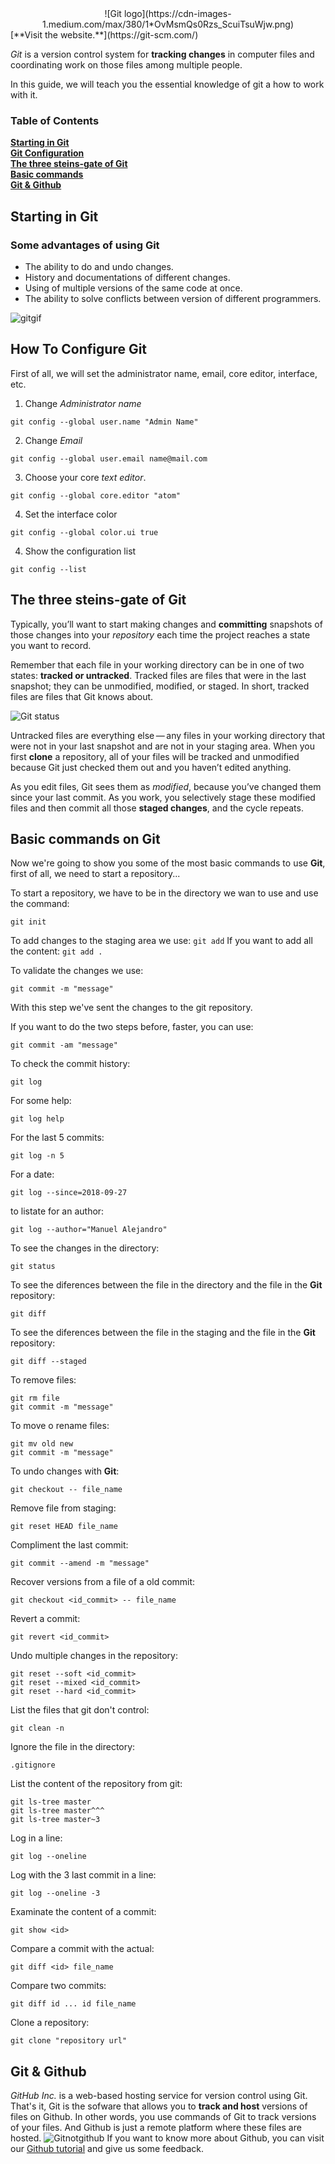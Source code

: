 <center> ![Git logo](https://cdn-images-1.medium.com/max/380/1*OvMsmQs0Rzs_ScuiTsuWjw.png)
</center>
[**Visit the website.**](https://git-scm.com/)<br>

*Git* is a version control system for **tracking changes** in computer files and coordinating work on those files among multiple people.

In this guide, we will teach you the essential knowledge of git a
how to work with it.
### Table of Contents
**[Starting in Git](#starting-in-git)**<br>
**[Git Configuration](#how-to-configure-git)**<br>
**[The three steins-gate of Git](#the-three-steins-gate-of-git)**<br>
**[Basic commands](#basic-commands-on-git)**<br>
**[Git & Github](#git-&-github)**<br>
## **Starting in Git**

### **Some advantages of using Git**
* The ability to do and undo changes.
* History and documentations of different changes.
* Using of multiple versions of the same code at once.
* The ability to solve conflicts between version of different programmers.

![gitgif](https://tudip.com/wp-content/uploads/2017/12/git-rebase-master.gif)

## **How To Configure Git**

First of all, we will set the administrator name, email, core editor, interface, etc.

1. Change *Administrator name*
~~~
git config --global user.name "Admin Name"
~~~

2. Change *Email*
~~~
git config --global user.email name@mail.com
~~~

3. Choose your core *text editor*.
~~~
git config --global core.editor "atom"
~~~

4. Set the interface color
~~~
git config --global color.ui true
~~~

4. Show the configuration list
~~~
git config --list
~~~

## **The three steins-gate of Git**

Typically, you’ll want to start making changes and **committing** snapshots of those changes into your *repository* each time the project reaches a state you want to record.

Remember that each file in your working directory can be in one of two states: **tracked or untracked**. Tracked files are files that were in the last snapshot; they can be unmodified, modified, or staged. In short, tracked files are files that Git knows about.

![Git status](https://git-scm.com/book/en/v2/images/lifecycle.png)

Untracked files are everything else — any files in your working directory that were not in your last snapshot and are not in your staging area. When you first **clone** a repository, all of your files will be tracked and unmodified because Git just checked them out and you haven’t edited anything.

As you edit files, Git sees them as *modified*, because you’ve changed them since your last commit. As you work, you selectively stage these modified files and then commit all those **staged changes**, and the cycle repeats.



## **Basic commands on Git**

Now we're going to show you some of the most basic commands to use **Git**, first of all, we need to start a repository...

To start a repository, we have to be in the directory we wan to use and use the command:
~~~
git init
~~~

To add changes to the staging area we use: `git add`
If you want to add all the content: `git add .`

To validate the changes we use:
~~~
git commit -m "message"
~~~
With this step we've sent the changes to the git repository.

If you want to do the two steps before, faster, you can use:
~~~
git commit -am "message"
~~~

To check the commit history:
~~~
git log
~~~

For some help:
~~~
git log help
~~~

For the last 5 commits:
~~~
git log -n 5
~~~

For a date:
~~~
git log --since=2018-09-27
~~~

to listate for an author:
~~~
git log --author="Manuel Alejandro"
~~~
To see the changes in the directory:
~~~
git status
~~~

To see the diferences between the file in the directory and the file in the **Git** repository:
~~~
git diff
~~~

To see the diferences between the file in the staging and the file in the **Git** repository:
~~~
git diff --staged
~~~

To remove files:
~~~
git rm file
git commit -m "message"
~~~

To move o rename files:
~~~
git mv old new
git commit -m "message"
~~~

To undo changes with **Git**:
~~~
git checkout -- file_name
~~~

Remove file from staging:
~~~
git reset HEAD file_name
~~~

Compliment the last commit:
~~~
git commit --amend -m "message"
~~~

Recover versions from a file of a old commit:
~~~
git checkout <id_commit> -- file_name
~~~

Revert a commit:
~~~
git revert <id_commit>
~~~

Undo multiple changes in the repository:
~~~
git reset --soft <id_commit>
git reset --mixed <id_commit>
git reset --hard <id_commit>
~~~

List the files that git don't control:
~~~
git clean -n
~~~

Ignore the file in the directory:
~~~
.gitignore
~~~

List the content of the repository from git:
~~~
git ls-tree master
git ls-tree master^^^
git ls-tree master~3
~~~

Log in a line:
~~~
git log --oneline
~~~

Log with the 3 last commit in a line:
~~~
git log --oneline -3
~~~

Examinate the content of a commit:
~~~
git show <id>
~~~

Compare a commit with the actual:
~~~
git diff <id> file_name
~~~

Compare two commits:
~~~
git diff id ... id file_name
~~~

Clone a repository:
~~~
git clone "repository url"
~~~

## **Git & Github**

*GitHub Inc.* is a web-based hosting service for version control using Git.
That's it, Git is the sofware that allows you to **track and host** versions of files on Github. In other words, you use commands of Git to track versions of your files. And Github is just a remote platform where these files are hosted.
 ![Gitnotgithub](https://cdn-images-1.medium.com/max/1600/1*l_rZs-gPQ1wzEdfyrtidww.png)
If you want to know more about Github, you can visit our [Github tutorial](https://github.com/RexusWolf/IS/blob/master/tutorial_github.md) and give us some feedback.
